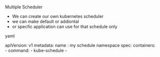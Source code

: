 
Multiple Scheduler

- We can create our own kubernetes scheduler
- we can make default or addiontal
- or specfic application can use for that schedule only


yaml

apiVersion: v1
metadata:
    name : my schedule
    namespace
spec:
    containers:
    - command:
        - kube-schedule
        - 